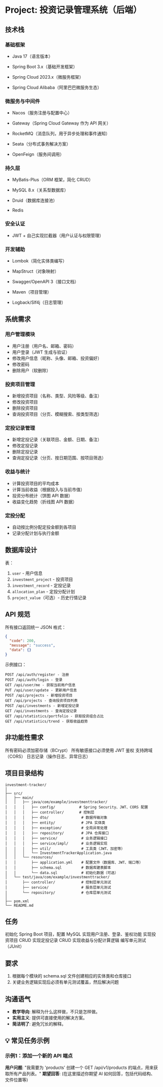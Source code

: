 # Project: 投资记录管理系统（后端）

## 技术栈

### 基础框架

- Java 17（语言版本）

- Spring Boot 3.x（基础开发框架）

- Spring Cloud 2023.x（微服务框架）

- Spring Cloud Alibaba（阿里巴巴微服务生态）

### 微服务与中间件

- Nacos（服务注册与配置中心）

- Gateway（Spring Cloud Gateway 作为 API 网关）

- RocketMQ（消息队列，用于异步处理和事件通知）

- Seata（分布式事务解决方案）

- OpenFeign（服务间调用）

### 持久层

- MyBatis-Plus（ORM 框架，简化 CRUD）

- MySQL 8.x（关系型数据库）

- Druid（数据库连接池）

- Redis

### 安全认证

- JWT + 自己实现拦截器（用户认证与权限管理）

### 开发辅助

- Lombok（简化实体类编写）

- MapStruct（对象映射）

- Swagger/OpenAPI 3（接口文档）

- Maven（项目管理）

- Logback/Slf4j（日志管理）

## 系统需求

### 用户管理模块

- 用户注册（用户名、邮箱、密码）
- 用户登录（JWT 生成与验证）
- 修改用户信息（昵称、头像、邮箱、投资偏好）
- 修改密码
- 删除用户（软删除）

### 投资项目管理

- 新增投资项目（名称、类型、风险等级、备注）
- 修改投资项目
- 删除投资项目
- 查询投资项目（分页、模糊搜索、按类型筛选）

### 定投记录管理

- 新增定投记录（关联项目、金额、日期、备注）
- 修改定投记录
- 删除定投记录
- 查询定投记录（分页、按日期范围、按项目筛选）

### 收益与统计

- 计算投资项目的平均成本
- 计算当前收益（根据投入与当前市值）
- 投资分布统计（饼图 API 数据）
- 收益变化趋势（折线图 API 数据）

### 定投分配

- 自动按比例分配定投金额到各项目
- 记录分配计划与执行金额

## 数据库设计

表：

1. `user` - 用户信息
2. `investment_project` - 投资项目
3. `investment_record` - 定投记录
4. `allocation_plan` - 定投分配计划
5. `project_value`（可选）- 历史行情记录

## API 规范

所有接口返回统一 JSON 格式：

```json
{
  "code": 200,
  "message": "success",
  "data": {}
}
```

示例接口：

```
POST /api/auth/register - 注册
POST /api/auth/login - 登录
GET /api/user/me - 获取当前用户信息
PUT /api/user/update - 更新用户信息
POST /api/projects - 新增投资项目
GET /api/projects - 查询投资项目列表
POST /api/investments - 新增定投记录
GET /api/investments - 查询定投记录
GET /api/statistics/portfolio - 获取投资组合占比
GET /api/statistics/trend - 获取收益趋势
```

## 非功能性需求

所有密码必须加密存储（BCrypt）
所有敏感接口必须使用 JWT 鉴权
支持跨域（CORS）
日志记录（操作日志、异常日志）

## 项目目录结构

```
investment-tracker/
│
├── src/
│   ├── main/
│   │   ├── java/com/example/investmenttracker/
│   │   │   ├── config/           # Spring Security、JWT、CORS 配置
│   │   │   ├── controller/       # 控制层
│   │   │   ├── dto/               # 数据传输对象
│   │   │   ├── entity/            # JPA 实体类
│   │   │   ├── exception/         # 全局异常处理
│   │   │   ├── repository/        # JPA 仓库接口
│   │   │   ├── service/           # 业务逻辑接口
│   │   │   ├── service/impl/      # 业务逻辑实现
│   │   │   ├── util/              # 工具类（JWT、加密等）
│   │   │   └── InvestmentTrackerApplication.java
│   │   └── resources/
│   │       ├── application.yml    # 配置文件（数据库、JWT、端口等）
│   │       ├── schema.sql         # 数据库建表脚本
│   │       └── data.sql           # 初始化数据（可选）
│   └── test/java/com/example/investmenttracker/
│       ├── controller/            # 控制层单元测试
│       ├── service/               # 服务层单元测试
│       └── repository/            # 仓库层单元测试
│
├── pom.xml
└── README.md
```

## 任务

初始化 Spring Boot 项目，配置 MySQL
实现用户注册、登录、鉴权功能
实现投资项目 CRUD
实现定投记录 CRUD
实现收益与分配计算逻辑
编写单元测试（JUnit）

## 要求
1. 根据每个模块的 schema.sql 文件创建相应的实体类和仓库接口
2. 关键业务逻辑实现后必须有单元测试覆盖，然后解决问题

## 沟通语气
- **教学导向**: 解释为什么这样做，不只是怎样做。
- **实用主义**: 提供可直接使用的解决方案。
- **简洁明了**: 避免冗长的解释。

## 💡 常见任务示例
### 示例1：添加一个新的 API 端点
**用户问题**: "我需要为 'products' 创建一个 GET /api/v1/products 的端点，用来获取所有产品列表。"
**期望回答**: (在这里描述你期望 AI 如何回答，包括代码结构、文件位置等)
